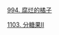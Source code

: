 [994. 腐烂的橘子](https://github.com/yangtao0304/hands-on-programming-exercise/blob/master/one-problem-per-day/994.py)

[1103. 分糖果II](https://github.com/yangtao0304/hands-on-programming-exercise/blob/master/one-problem-per-day/1103.py)
